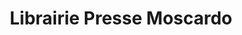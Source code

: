 ---
title: "Librairie Presse Moscardo"
url: /frontignan/librairie-presse-moscardo/
shop: marchand de journaux
---